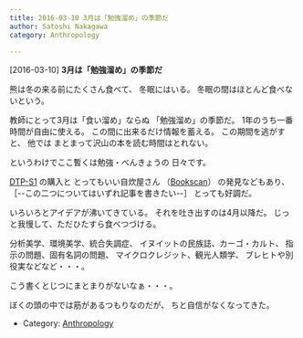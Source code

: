 ```yaml
---
title: 2016-03-10 3月は「勉強溜め」の季節だ
author: Satoshi Nakagawa
category: Anthropology

---
```


[2016-03-10] **3月は「勉強溜め」の季節だ** 

 熊は冬の来る前にたくさん食べて、
冬眠にはいる。
冬眠の間はほとんど食べないという。

 教師にとって3月は「食い溜め」ならぬ
「勉強溜め」の季節だ。
1年のうち一番時間が自由に使える。
この間に出来るだけ情報を蓄える。
この期間を逃がすと、
他では
まとまって沢山の本を読む時間はとれない。

 というわけでここ暫くは勉強・べんきょうの
日々です。

[DTP-S1](http://bunjin6.hus.osaka-u.ac.jp/~satoshi/private/diary/2016-01-12-1.html)
の購入と
とってもいい自炊屋さん
（[Bookscan](https://www.bookscan.co.jp)）
の発見などもあり、
［--この二つについてはいずれ記事を書きたい--］
とっても好調だ。

 いろいろとアイデアが沸いてきている。
それを吐き出すのは4月以降だ。
じっと我慢して、ただひたすら食べつづける。

 分析美学、環境美学、統合失調症、
イヌイットの民族誌、カーゴ・カルト、
指示の問題、固有名詞の問題、
マイクロクレジット、観光人類学、
ブレヒトや別役実などなど・・・。

 こう書くとじつにまとまりがないなぁ・・・。

 ぼくの頭の中では筋があるつもりなのだが、
ちと自信がなくなってきた。

- Category: [Anthropology](https://merapano.github.io/categories.html#Anthropology)

